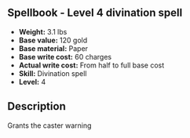 ## Spellbook - Level 4 divination spell

- **Weight:** 3.1 lbs
- **Base value:** 120 gold
- **Base material:** Paper
- **Base write cost:** 60 charges
- **Actual write cost:** From half to full base cost
- **Skill:** Divination spell
- **Level:** 4

## Description

Grants the caster warning
